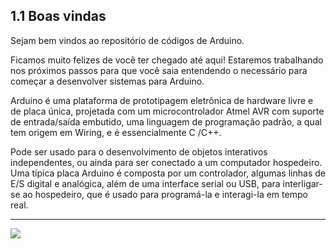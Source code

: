## 1.1 Boas vindas

Sejam bem vindos ao repositório de códigos de Arduino.

Ficamos muito felizes de você ter chegado até aqui! Estaremos trabalhando nos próximos passos para que você saia entendendo o necessário para começar a desenvolver sistemas para Arduino.

Arduino é uma plataforma de prototipagem eletrônica de hardware livre e de placa única, projetada com um microcontrolador Atmel AVR com suporte de entrada/saída embutido, uma linguagem de programação padrão, a qual tem origem em Wiring, e é essencialmente C /C++.

Pode ser usado para o desenvolvimento de objetos interativos independentes, ou ainda para ser conectado a um computador hospedeiro. Uma típica placa Arduino é composta por um controlador, algumas linhas de E/S digital e analógica, além de uma interface serial ou USB, para interligar-se ao hospedeiro, que é usado para programá-la e interagi-la em tempo real.

---
<a href="https://github.com/GiganteDev/Arduino-semaforo/blob/main/src/1-Introducao/2-Comunicacao.md"><img src="https://img.shields.io/badge/%E2%9E%94%20-Continuar-fff"/></a>